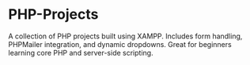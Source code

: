 # PHP-Projects
A collection of PHP projects built using XAMPP. Includes form handling, PHPMailer integration, and dynamic dropdowns. Great for beginners learning core PHP and server-side scripting.
